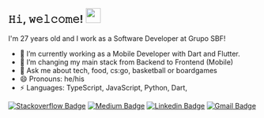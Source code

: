 <h2> 𝙷𝚒, 𝚠𝚎𝚕𝚌𝚘𝚖𝚎! <img src="https://emojis.slackmojis.com/emojis/images/1643515023/10521/meow_code.gif?1643515023" width="30px"> </h2>

I'm 27 years old and I work as a Software Developer at Grupo SBF!

- 🔭 I’m currently working as a Mobile Developer with Dart and Flutter.
- 🌱 I’m changing my main stack from Backend to Frontend (Mobile)
- 💬 Ask me about tech, food, cs:go, basketball or boardgames
- 😄 Pronouns: he/his
- ⚡ Languages: TypeScript, JavaScript, Python, Dart,

[![Stackoverflow Badge](https://img.shields.io/badge/-Stackoverflow-white?style=flat-square&logo=Stackoverflow)](https://stackoverflow.com/users/11197522/marcelo-arthur)
[![Medium Badge](https://img.shields.io/badge/-Medium-0f0f0f?style=flat-square&logo=Medium)](https://medium.com/@marcelobragalemos)
[![Linkedin Badge](https://img.shields.io/badge/-LinkedIn-063f5b?style=flat-square&logo=Linkedin&logoColor=white&link=https://www.linkedin.com/in/marcelo-arthur/)](https://www.linkedin.com/in/marcelo-arthur/)
[![Gmail Badge](https://img.shields.io/badge/-marcelobragalemos@gmail.com-c14438?style=flat-square&logo=Gmail&logoColor=white&link=mailto:marcelobragalemos@gmail.com)](mailto:marcelobragalemos@gmail.com)
